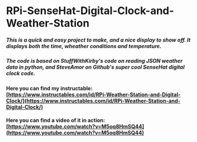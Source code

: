 # RPi-SenseHat-Digital-Clock-and-Weather-Station
##### This is a quick and easy project to make, and a nice display to show off. It displays both the time, wheather conditions and temperature.
##### The code is based on StuffWithKirby's code on reading JSON weather data in python, and SteveAmor on Github's super cool SenseHat digital clock code.
#### Here you can find my instructable: [https://www.instructables.com/id/RPi-Weather-Station-and-Digital-Clock/](https://www.instructables.com/id/RPi-Weather-Station-and-Digital-Clock/)
#### Here you can find a video of it in action: [https://www.youtube.com/watch?v=M5oq8HmSQ44](https://www.youtube.com/watch?v=M5oq8HmSQ44)
